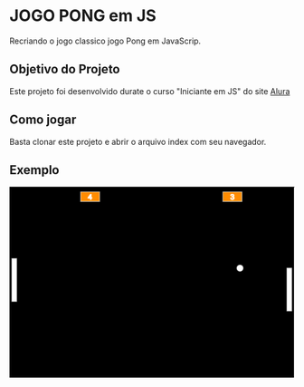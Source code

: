 # JOGO PONG em JS

Recriando o jogo classico jogo Pong em JavaScrip.


## Objetivo do Projeto

Este projeto foi desenvolvido durate o curso "Iniciante em JS" do site [Alura](https://www.alura.com.br/)
 
 
## Como jogar

Basta clonar este projeto e abrir o arquivo index com seu navegador.


## Exemplo

<img src="https://github.com/ERaines/JOGO-PONG-JS/blob/main/print.PNG" alt="print" width="700"/>


